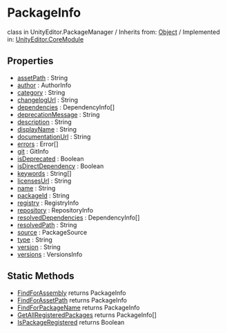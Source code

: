 # PackageInfo
class in UnityEditor.PackageManager
 / Inherits from: <a href="https://docs.unity3d.com/6000.0/Documentation/ScriptReference/Object.html" target="_blank">Object</a> / Implemented in: <a href="https://docs.unity3d.com/6000.0/Documentation/ScriptReference/UnityEditor.CoreModule.html" target="_blank">UnityEditor.CoreModule</a>
## Properties
- <a href="https://docs.unity3d.com/6000.0/Documentation/ScriptReference/PackageInfo-assetPath.html" target="_blank">assetPath</a> : String
- <a href="https://docs.unity3d.com/6000.0/Documentation/ScriptReference/PackageInfo-author.html" target="_blank">author</a> : AuthorInfo
- <a href="https://docs.unity3d.com/6000.0/Documentation/ScriptReference/PackageInfo-category.html" target="_blank">category</a> : String
- <a href="https://docs.unity3d.com/6000.0/Documentation/ScriptReference/PackageInfo-changelogUrl.html" target="_blank">changelogUrl</a> : String
- <a href="https://docs.unity3d.com/6000.0/Documentation/ScriptReference/PackageInfo-dependencies.html" target="_blank">dependencies</a> : DependencyInfo[]
- <a href="https://docs.unity3d.com/6000.0/Documentation/ScriptReference/PackageInfo-deprecationMessage.html" target="_blank">deprecationMessage</a> : String
- <a href="https://docs.unity3d.com/6000.0/Documentation/ScriptReference/PackageInfo-description.html" target="_blank">description</a> : String
- <a href="https://docs.unity3d.com/6000.0/Documentation/ScriptReference/PackageInfo-displayName.html" target="_blank">displayName</a> : String
- <a href="https://docs.unity3d.com/6000.0/Documentation/ScriptReference/PackageInfo-documentationUrl.html" target="_blank">documentationUrl</a> : String
- <a href="https://docs.unity3d.com/6000.0/Documentation/ScriptReference/PackageInfo-errors.html" target="_blank">errors</a> : Error[]
- <a href="https://docs.unity3d.com/6000.0/Documentation/ScriptReference/PackageInfo-git.html" target="_blank">git</a> : GitInfo
- <a href="https://docs.unity3d.com/6000.0/Documentation/ScriptReference/PackageInfo-isDeprecated.html" target="_blank">isDeprecated</a> : Boolean
- <a href="https://docs.unity3d.com/6000.0/Documentation/ScriptReference/PackageInfo-isDirectDependency.html" target="_blank">isDirectDependency</a> : Boolean
- <a href="https://docs.unity3d.com/6000.0/Documentation/ScriptReference/PackageInfo-keywords.html" target="_blank">keywords</a> : String[]
- <a href="https://docs.unity3d.com/6000.0/Documentation/ScriptReference/PackageInfo-licensesUrl.html" target="_blank">licensesUrl</a> : String
- <a href="https://docs.unity3d.com/6000.0/Documentation/ScriptReference/PackageInfo-name.html" target="_blank">name</a> : String
- <a href="https://docs.unity3d.com/6000.0/Documentation/ScriptReference/PackageInfo-packageId.html" target="_blank">packageId</a> : String
- <a href="https://docs.unity3d.com/6000.0/Documentation/ScriptReference/PackageInfo-registry.html" target="_blank">registry</a> : RegistryInfo
- <a href="https://docs.unity3d.com/6000.0/Documentation/ScriptReference/PackageInfo-repository.html" target="_blank">repository</a> : RepositoryInfo
- <a href="https://docs.unity3d.com/6000.0/Documentation/ScriptReference/PackageInfo-resolvedDependencies.html" target="_blank">resolvedDependencies</a> : DependencyInfo[]
- <a href="https://docs.unity3d.com/6000.0/Documentation/ScriptReference/PackageInfo-resolvedPath.html" target="_blank">resolvedPath</a> : String
- <a href="https://docs.unity3d.com/6000.0/Documentation/ScriptReference/PackageInfo-source.html" target="_blank">source</a> : PackageSource
- <a href="https://docs.unity3d.com/6000.0/Documentation/ScriptReference/PackageInfo-type.html" target="_blank">type</a> : String
- <a href="https://docs.unity3d.com/6000.0/Documentation/ScriptReference/PackageInfo-version.html" target="_blank">version</a> : String
- <a href="https://docs.unity3d.com/6000.0/Documentation/ScriptReference/PackageInfo-versions.html" target="_blank">versions</a> : VersionsInfo
## Static Methods
- <a href="https://docs.unity3d.com/6000.0/Documentation/ScriptReference/PackageInfo.FindForAssembly.html" target="_blank">FindForAssembly</a> returns PackageInfo
- <a href="https://docs.unity3d.com/6000.0/Documentation/ScriptReference/PackageInfo.FindForAssetPath.html" target="_blank">FindForAssetPath</a> returns PackageInfo
- <a href="https://docs.unity3d.com/6000.0/Documentation/ScriptReference/PackageInfo.FindForPackageName.html" target="_blank">FindForPackageName</a> returns PackageInfo
- <a href="https://docs.unity3d.com/6000.0/Documentation/ScriptReference/PackageInfo.GetAllRegisteredPackages.html" target="_blank">GetAllRegisteredPackages</a> returns PackageInfo[]
- <a href="https://docs.unity3d.com/6000.0/Documentation/ScriptReference/PackageInfo.IsPackageRegistered.html" target="_blank">IsPackageRegistered</a> returns Boolean
